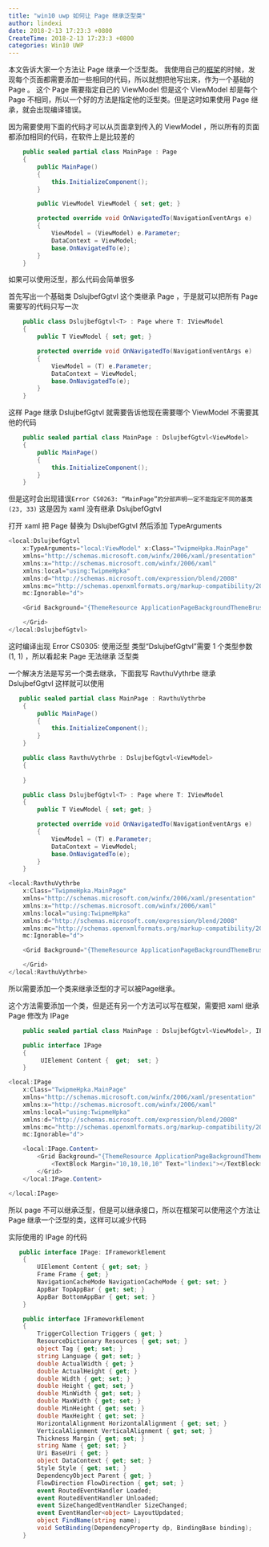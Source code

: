 ```yaml
---
title: "win10 uwp 如何让 Page 继承泛型类"
author: lindexi
date: 2018-2-13 17:23:3 +0800
CreateTime: 2018-2-13 17:23:3 +0800
categories: Win10 UWP
---
```


本文告诉大家一个方法让 Page 继承一个泛型类。
我使用自己的[框架](https://www.nuget.org/packages/lindexi.uwp.Framework)的时候，发现每个页面都需要添加一些相同的代码，所以就想把他写出来，作为一个基础的 Page 。
这个 Page 需要指定自己的 ViewModel 但是这个 ViewModel 却是每个 Page 不相同，所以一个好的方法是指定他的泛型类。但是这时如果使用 Page 继承，就会出现编译错误。

<!--more-->



<!-- csdn -->

因为需要使用下面的代码才可以从页面拿到传入的 ViewModel ，所以所有的页面都添加相同的代码，在软件上是比较差的

```csharp
    public sealed partial class MainPage : Page
    {
        public MainPage()
        {
            this.InitializeComponent();
        }

        public ViewModel ViewModel { set; get; }

        protected override void OnNavigatedTo(NavigationEventArgs e)
        {
            ViewModel = (ViewModel) e.Parameter;
            DataContext = ViewModel;
            base.OnNavigatedTo(e);
        }
    }
```

如果可以使用泛型，那么代码会简单很多

首先写出一个基础类  DslujbefGgtvl 这个类继承 Page ，于是就可以把所有 Page 需要写的代码只写一次

```csharp
    public class DslujbefGgtvl<T> : Page where T: IViewModel
    {
        public T ViewModel { set; get; }

        protected override void OnNavigatedTo(NavigationEventArgs e)
        {
            ViewModel = (T) e.Parameter;
            DataContext = ViewModel;
            base.OnNavigatedTo(e);
        }
    }
```

这样 Page 继承 DslujbefGgtvl 就需要告诉他现在需要哪个 ViewModel 不需要其他的代码

```csharp
    public sealed partial class MainPage : DslujbefGgtvl<ViewModel>
    {
        public MainPage()
        {
            this.InitializeComponent();
        }
    }
```

但是这时会出现错误`Error CS0263: “MainPage”的分部声明一定不能指定不同的基类 (23, 33)` 这是因为 xaml 没有继承  DslujbefGgtvl

打开 xaml 把 Page 替换为 DslujbefGgtvl 然后添加 TypeArguments 

```csharp
<local:DslujbefGgtvl
    x:TypeArguments="local:ViewModel" x:Class="TwipmeHpka.MainPage"
    xmlns="http://schemas.microsoft.com/winfx/2006/xaml/presentation"
    xmlns:x="http://schemas.microsoft.com/winfx/2006/xaml"
    xmlns:local="using:TwipmeHpka"
    xmlns:d="http://schemas.microsoft.com/expression/blend/2008"
    xmlns:mc="http://schemas.openxmlformats.org/markup-compatibility/2006"
    mc:Ignorable="d">

    <Grid Background="{ThemeResource ApplicationPageBackgroundThemeBrush}">

    </Grid>
</local:DslujbefGgtvl>

```

这时编译出现    Error CS0305: 使用泛型 类型“DslujbefGgtvl<T>”需要 1 个类型参数 (1, 1) ，所以看起来 Page 无法继承 泛型类

一个解决方法是写另一个类去继承，下面我写 RavthuVythrbe 继承  DslujbefGgtvl 这样就可以使用

```csharp
   public sealed partial class MainPage : RavthuVythrbe
    {
        public MainPage()
        {
            this.InitializeComponent();
        }
    }

    public class RavthuVythrbe : DslujbefGgtvl<ViewModel>
    {
        
    }

    public class DslujbefGgtvl<T> : Page where T: IViewModel
    {
        public T ViewModel { set; get; }

        protected override void OnNavigatedTo(NavigationEventArgs e)
        {
            ViewModel = (T) e.Parameter;
            DataContext = ViewModel;
            base.OnNavigatedTo(e);
        }
    }
```

```csharp
<local:RavthuVythrbe
    x:Class="TwipmeHpka.MainPage"
    xmlns="http://schemas.microsoft.com/winfx/2006/xaml/presentation"
    xmlns:x="http://schemas.microsoft.com/winfx/2006/xaml"
    xmlns:local="using:TwipmeHpka"
    xmlns:d="http://schemas.microsoft.com/expression/blend/2008"
    xmlns:mc="http://schemas.openxmlformats.org/markup-compatibility/2006"
    mc:Ignorable="d">

    <Grid Background="{ThemeResource ApplicationPageBackgroundThemeBrush}">

    </Grid>
</local:RavthuVythrbe>
```

所以需要添加一个类来继承泛型的才可以被Page继承。

这个方法需要添加一个类，但是还有另一个方法可以写在框架，需要把 xaml 继承 Page 修改为 IPage

```csharp
    public sealed partial class MainPage : DslujbefGgtvl<ViewModel>, IPage

    public interface IPage
    {
         UIElement Content {  get;  set; }
    }

```

```csharp
<local:IPage
    x:Class="TwipmeHpka.MainPage"
    xmlns="http://schemas.microsoft.com/winfx/2006/xaml/presentation"
    xmlns:x="http://schemas.microsoft.com/winfx/2006/xaml"
    xmlns:local="using:TwipmeHpka"
    xmlns:d="http://schemas.microsoft.com/expression/blend/2008"
    xmlns:mc="http://schemas.openxmlformats.org/markup-compatibility/2006"
    mc:Ignorable="d">

    <local:IPage.Content>
        <Grid Background="{ThemeResource ApplicationPageBackgroundThemeBrush}">
            <TextBlock Margin="10,10,10,10" Text="lindexi"></TextBlock>
        </Grid>
    </local:IPage.Content>

</local:IPage>

```

所以 page 不可以继承泛型，但是可以继承接口，所以在框架可以使用这个方法让 Page 继承一个泛型的类，这样可以减少代码

实际使用的 IPage 的代码

```csharp
   public interface IPage: IFrameworkElement
    {
        UIElement Content { get; set; }
        Frame Frame { get; }
        NavigationCacheMode NavigationCacheMode { get; set; }
        AppBar TopAppBar { get; set; }
        AppBar BottomAppBar { get; set; }
    }

    public interface IFrameworkElement
    {
        TriggerCollection Triggers { get; }
        ResourceDictionary Resources { get; set; }
        object Tag { get; set; }
        string Language { get; set; }
        double ActualWidth { get; }
        double ActualHeight { get; }
        double Width { get; set; }
        double Height { get; set; }
        double MinWidth { get; set; }
        double MaxWidth { get; set; }
        double MinHeight { get; set; }
        double MaxHeight { get; set; }
        HorizontalAlignment HorizontalAlignment { get; set; }
        VerticalAlignment VerticalAlignment { get; set; }
        Thickness Margin { get; set; }
        string Name { get; set; }
        Uri BaseUri { get; }
        object DataContext { get; set; }
        Style Style { get; set; }
        DependencyObject Parent { get; }
        FlowDirection FlowDirection { get; set; }
        event RoutedEventHandler Loaded;
        event RoutedEventHandler Unloaded;
        event SizeChangedEventHandler SizeChanged;
        event EventHandler<object> LayoutUpdated;
        object FindName(string name);
        void SetBinding(DependencyProperty dp, BindingBase binding);
    }
```

